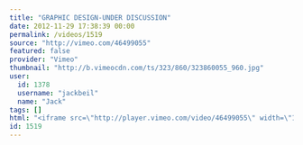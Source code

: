 ```yaml
---
title: "GRAPHIC DESIGN-UNDER DISCUSSION"
date: 2012-11-29 17:38:39 00:00
permalink: /videos/1519
source: "http://vimeo.com/46499055"
featured: false
provider: "Vimeo"
thumbnail: "http://b.vimeocdn.com/ts/323/860/323860055_960.jpg"
user:
  id: 1378
  username: "jackbeil"
  name: "Jack"
tags: []
html: "<iframe src=\"http://player.vimeo.com/video/46499055\" width=\"1280\" height=\"720\" frameborder=\"0\" webkitAllowFullScreen mozallowfullscreen allowFullScreen></iframe>"
id: 1519
---
```


